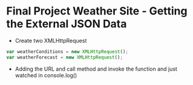 # Final Project Weather Site - Getting the External JSON Data

- Create two XMLHttpRequest

```javascript
var weatherConditions = new XMLHttpRequest();
var weatherForecast = new XMLHttpRequest();
```


- Adding the URL and call method and invoke the function and just watched in console.log()